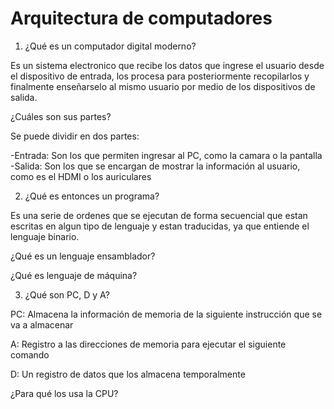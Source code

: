 # Arquitectura de computadores

1. ¿Qué es un computador digital moderno?

Es un sistema electronico que recibe los datos que ingrese el usuario desde el dispositivo de entrada, los procesa para posteriormente recopilarlos y finalmente enseñarselo al mismo usuario por medio de los dispositivos de salida.

¿Cuáles son sus partes?

Se puede dividir en dos partes:

-Entrada: Son los que permiten ingresar al PC, como la camara o la pantalla
-Salida: Son los que se encargan de mostrar la información al usuario, como es el HDMI o los auriculares

2. ¿Qué es entonces un programa?

Es una serie de ordenes que se ejecutan de forma secuencial que estan escritas en algun tipo de lenguaje y estan traducidas, ya que entiende el lenguaje binario.

¿Qué es un lenguaje ensamblador?




¿Qué es lenguaje de máquina?



3. ¿Qué son PC, D y A?

PC: Almacena la información de memoria de la siguiente instrucción que se va a almacenar 

A: Registro a las direcciones de memoria para ejecutar el siguiente comando 
 
D: Un registro de datos que los almacena temporalmente

¿Para qué los usa la CPU?